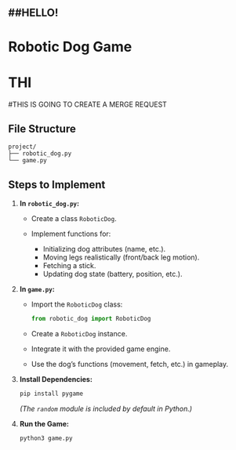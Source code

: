 ##HELLO!
---
# Robotic Dog Game
# THI
#THIS IS GOING TO CREATE A MERGE REQUEST
## File Structure

```
project/
├── robotic_dog.py   
└── game.py          
```

## Steps to Implement

1. **In `robotic_dog.py`:**

   * Create a class `RoboticDog`.
   * Implement functions for:

     * Initializing dog attributes (name, etc.).
     * Moving legs realistically (front/back leg motion).
     * Fetching a stick.
     * Updating dog state (battery, position, etc.).

2. **In `game.py`:**

   * Import the `RoboticDog` class:

     ```python
     from robotic_dog import RoboticDog
     ```
   * Create a `RoboticDog` instance.
   * Integrate it with the provided game engine.
   * Use the dog’s functions (movement, fetch, etc.) in gameplay.

3. **Install Dependencies:**

   ```bash
   pip install pygame
   ```

   *(The `random` module is included by default in Python.)*

4. **Run the Game:**

   ```bash
   python3 game.py
   ```

